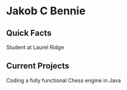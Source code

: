 # Jakob C Bennie

## Quick Facts
Student at Laurel Ridge

## Current Projects
Coding a fully functional Chess engine in Java
